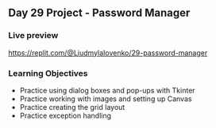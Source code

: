 ## Day 29 Project - Password Manager

### Live preview
https://replit.com/@LiudmylaIovenko/29-password-manager

### Learning Objectives
* Practice using dialog boxes and pop-ups with Tkinter
* Practice working with images and setting up Canvas
* Practice creating the grid layout
* Practice exception handling